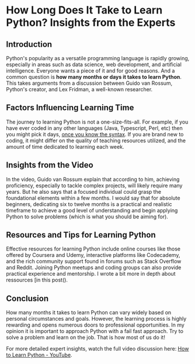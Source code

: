 # How Long Does It Take to Learn Python? Insights from the Experts

## Introduction

Python's popularity as a versatile programming language is rapidly growing, especially in areas such as data science, web development, and artificial intelligence. Everyone wants a piece of it and for good reasons. And a common question is **how many months or days it takes to learn Python**. This takes arguments from a discussion between Guido van Rossum, Python's creator, and Lex Fridman, a well-known researcher.

## Factors Influencing Learning Time

The journey to learning Python is not a one-size-fits-all. For example, if you have ever coded in any other languages (Java, Typescript, Perl, etc) then you might pick it days, [once you know the syntax](/blogs/intro/#syntax). If you are brand new to coding, it might differ on the quality of teaching resources utilized, and the amount of time dedicated to learning each week.

## Insights from the Video

In the video, Guido van Rossum explain that according to him, achieving proficiency, especially to tackle complex projects, will likely require many years. But he also says that a focused individual could grasp the foundational elements within a few months. I would say that for absolute beginners, dedicating six to twelve months is a practical and realistic timeframe to achieve a good level of understanding and begin applying Python to solve problems (which is what you should be aiming for).

## Resources and Tips for Learning Python

Effective resources for learning Python include online courses like those offered by Coursera and Udemy, interactive platforms like Codecademy, and the rich community support found in forums such as Stack Overflow and Reddit. Joining Python meetups and coding groups can also provide practical experience and mentorship. I wrote a bit more in depth about ressources [in this post().

## Conclusion

How many months it takes to learn Python can vary widely based on personal circumstances and goals. However, the learning process is highly rewarding and opens numerous doors to professional opportunities. In my opinion it is important to approach Python with a fail fast approach. Try to solve a problem and learn on the job. That is how most of us do it!

For more detailed expert insights, watch the full video discussion here: [How to Learn Python - YouTube](https://www.youtube.com/watch?v=F2Mx-u7auUs).
